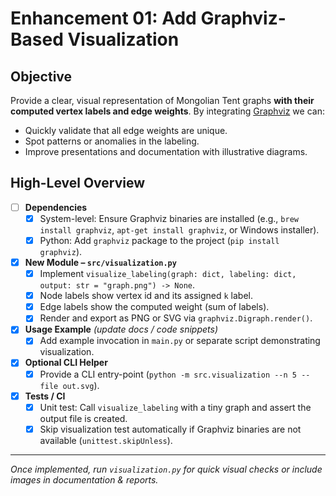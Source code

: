 # Enhancement 01: Add Graphviz-Based Visualization

## Objective

Provide a clear, visual representation of Mongolian Tent graphs **with their computed vertex labels and edge weights**.  By integrating [Graphviz](https://graphviz.org/) we can:

* Quickly validate that all edge weights are unique.
* Spot patterns or anomalies in the labeling.
* Improve presentations and documentation with illustrative diagrams.

## High-Level Overview

- [ ] **Dependencies**
  - [x] System-level: Ensure Graphviz binaries are installed (e.g., `brew install graphviz`, `apt-get install graphviz`, or Windows installer).
  - [x] Python: Add `graphviz` package to the project (`pip install graphviz`).

- [x] **New Module – `src/visualization.py`**
  - [x] Implement `visualize_labeling(graph: dict, labeling: dict, output: str = "graph.png") -> None`.
  - [x] Node labels show vertex id and its assigned `k` label.
  - [x] Edge labels show the computed weight (sum of labels).
  - [x] Render and export as PNG or SVG via `graphviz.Digraph.render()`.

- [x] **Usage Example** *(update docs / code snippets)*
  - [x] Add example invocation in `main.py` or separate script demonstrating visualization.

- [x] **Optional CLI Helper**
  - [x] Provide a CLI entry-point (`python -m src.visualization --n 5 --file out.svg`).

- [x] **Tests / CI**
  - [x] Unit test: Call `visualize_labeling` with a tiny graph and assert the output file is created.
  - [x] Skip visualization test automatically if Graphviz binaries are not available (`unittest.skipUnless`).

---

*Once implemented, run `visualization.py` for quick visual checks or include images in documentation & reports.* 